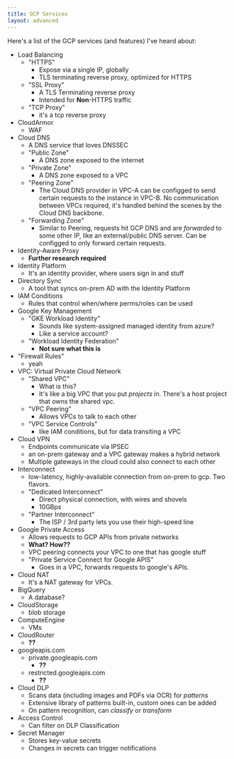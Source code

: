 ```yaml
---
title: GCP Services
layout: advanced
---
```


Here's a list of the GCP services (and features) I've heard about:

- Load Balancing
	- "HTTPS"
		- Expose via a single IP, globally
		- TLS terminating reverse proxy, optimized for HTTPS
	- "SSL Proxy"
		- A TLS Terminating reverse proxy
		- Intended for **Non**-HTTPS traffic
	- "TCP Proxy"
		- it's a tcp reverse proxy
- CloudArmor
	- WAF
- Cloud DNS
	- A DNS service that loves DNSSEC
	- "Public Zone"
		- A DNS zone exposed to the internet
	- "Private Zone"
		- A DNS zone exposed to a VPC
	- "Peering Zone"
		- The Cloud DNS provider in VPC-A can be configged to send certain requests to the instance in VPC-B. No communication between VPCs required, it's handled behind the scenes by the Cloud DNS backbone.
	- "Forwarding Zone"
		- Similar to Peering, requests hit GCP DNS and are *forwarded* to some other IP, like an external/public DNS server. Can be configged to only forward certain requests.
- Identity-Aware Proxy
	- **Further research required**
- Identity Platform
	- It's an identity provider, where users sign in and stuff
- Directory Sync
	- A tool that syncs on-prem AD with the Identity Platform
- IAM Conditions
	- Rules that control when/where perms/roles can be used
- Google Key Management
	- "GKE Workload Identity"
		- Sounds like system-assigned managed identity from azure?
		- Like a service account?
	- "Workload Identity Federation"
		- **Not sure what this is**
- "Firewall Rules"
	- yeah
- VPC: Virtual Private Cloud Network
	- "Shared VPC"
		- What is this?
		- It's like a big VPC that you put *projects* in. There's a host project that owns the shared vpc.
	- "VPC Peering"
		- Allows VPCs to talk to each other
	- "VPC Service Controls"
		- like IAM conditions, but for data transiting a VPC
- Cloud VPN
	- Endpoints communicate via IPSEC
	- an on-prem gateway and a VPC gateway makes a hybrid network
	- Multiple gateways in the cloud could also connect to each other
- Interconnect
	- low-latency, highly-available connection from on-prem to gcp. Two flavors.
	- "Dedicated Interconnect"
		- Direct physical connection, with wires and shovels
		- 10GBps
	- "Partner Interconnect"
		- The ISP / 3rd party lets you use their high-speed line
- Google Private Access
	- Allows requests to GCP APIs from private networks
	- **What? How??**
	- VPC peering connects your VPC to one that has google stuff
	- "Private Service Connect for Google APIS"
		- Goes in a VPC, forwards requests to google's APIs.
- Cloud NAT
	- It's a NAT gateway for VPCs.
- BigQuery
	- A database?
- CloudStorage
	- blob storage
- ComputeEngine
	- VMs
- CloudRouter
	- **??**
- googleapis.com
	- private.googleapis.com
		- **??**
	- restricted.googleapis.com
		- **??**
- Cloud DLP
	- Scans data (including images and PDFs via OCR) for *patterns*
	- Extensive library of patterns built-in, custom ones can be added
	- On pattern recognition, can *classify* or *transform*
- Access Control
	- Can filter on DLP Classification
- Secret Manager
	- Stores key-value secrets
	- Changes in secrets can trigger notifications